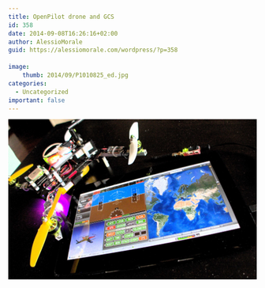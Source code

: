 ```yaml
---
title: OpenPilot drone and GCS
id: 358
date: 2014-09-08T16:26:16+02:00
author: AlessioMorale
guid: https://alessiomorale.com/wordpress/?p=358

image:
    thumb: 2014/09/P1010825_ed.jpg
categories:
  - Uncategorized
important: false
---
```


![](/images/2014/09/P1010825_ed.jpg)
